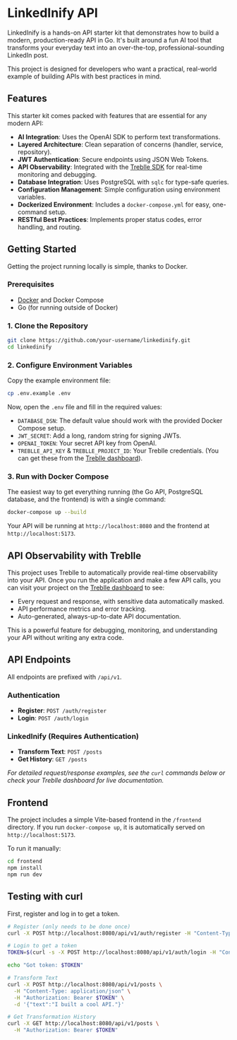 # LinkedInify API

LinkedInify is a hands-on API starter kit that demonstrates how to build a modern, production-ready API in Go. It's built around a fun AI tool that transforms your everyday text into an over-the-top, professional-sounding LinkedIn post.

This project is designed for developers who want a practical, real-world example of building APIs with best practices in mind.

## Features

This starter kit comes packed with features that are essential for any modern API:

- **AI Integration**: Uses the OpenAI SDK to perform text transformations.
- **Layered Architecture**: Clean separation of concerns (handler, service, repository).
- **JWT Authentication**: Secure endpoints using JSON Web Tokens.
- **API Observability**: Integrated with the [Treblle SDK](https://treblle.com/) for real-time monitoring and debugging.
- **Database Integration**: Uses PostgreSQL with `sqlc` for type-safe queries.
- **Configuration Management**: Simple configuration using environment variables.
- **Dockerized Environment**: Includes a `docker-compose.yml` for easy, one-command setup.
- **RESTful Best Practices**: Implements proper status codes, error handling, and routing.

## Getting Started

Getting the project running locally is simple, thanks to Docker.

### Prerequisites

- [Docker](https://www.docker.com/get-started) and Docker Compose
- Go (for running outside of Docker)

### 1. Clone the Repository

```bash
git clone https://github.com/your-username/linkedinify.git
cd linkedinify
```

### 2. Configure Environment Variables

Copy the example environment file:

```bash
cp .env.example .env
```

Now, open the `.env` file and fill in the required values:

- `DATABASE_DSN`: The default value should work with the provided Docker Compose setup.
- `JWT_SECRET`: Add a long, random string for signing JWTs.
- `OPENAI_TOKEN`: Your secret API key from OpenAI.
- `TREBLLE_API_KEY` & `TREBLLE_PROJECT_ID`: Your Treblle credentials. (You can get these from the [Treblle dashboard](https://app.treblle.com)).

### 3. Run with Docker Compose

The easiest way to get everything running (the Go API, PostgreSQL database, and the frontend) is with a single command:

```bash
docker-compose up --build
```

Your API will be running at `http://localhost:8080` and the frontend at `http://localhost:5173`.

## API Observability with Treblle

This project uses Treblle to automatically provide real-time observability into your API. Once you run the application and make a few API calls, you can visit your project on the [Treblle dashboard](https://app.treblle.com) to see:

- Every request and response, with sensitive data automatically masked.
- API performance metrics and error tracking.
- Auto-generated, always-up-to-date API documentation.

This is a powerful feature for debugging, monitoring, and understanding your API without writing any extra code.

## API Endpoints

All endpoints are prefixed with `/api/v1`.

### Authentication

- **Register**: `POST /auth/register`
- **Login**: `POST /auth/login`

### LinkedInify (Requires Authentication)

- **Transform Text**: `POST /posts`
- **Get History**: `GET /posts`

*For detailed request/response examples, see the `curl` commands below or check your Treblle dashboard for live documentation.*

## Frontend

The project includes a simple Vite-based frontend in the `/frontend` directory. If you run `docker-compose up`, it is automatically served on `http://localhost:5173`.

To run it manually:

```bash
cd frontend
npm install
npm run dev
```

## Testing with curl

First, register and log in to get a token.

```bash
# Register (only needs to be done once)
curl -X POST http://localhost:8080/api/v1/auth/register -H "Content-Type: application/json" -d '{"email":"user@example.com","password":"password123"}'

# Login to get a token
TOKEN=$(curl -s -X POST http://localhost:8080/api/v1/auth/login -H "Content-Type: application/json" -d '{"email":"user@example.com","password":"password123"}' | jq -r .token)

echo "Got token: $TOKEN"

# Transform Text
curl -X POST http://localhost:8080/api/v1/posts \
  -H "Content-Type: application/json" \
  -H "Authorization: Bearer $TOKEN" \
  -d '{"text":"I built a cool API."}'

# Get Transformation History
curl -X GET http://localhost:8080/api/v1/posts \
  -H "Authorization: Bearer $TOKEN"
